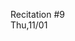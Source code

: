
<div class="recitation">
<div class="column_date">
<p markdown="block">
Recitation #9 <br>
Thu,11/01
</p>
</div>

<div class="column_recitation">
<p markdown="block">



</p>
</div>

</div>

